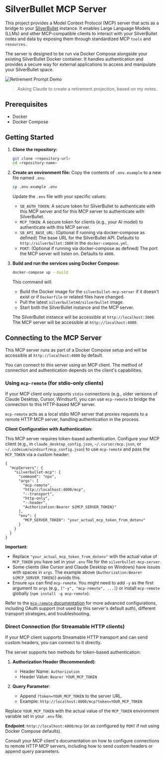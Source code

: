 # SilverBullet MCP Server

This project provides a Model Context Protocol (MCP) server that acts as a bridge to your [SilverBullet](https://silverbullet.md) instance. It enables Large Language Models (LLMs) and other MCP-compatible clients to interact with your SilverBullet notes and data by exposing them through standardized MCP `tools` and `resources`.

The server is designed to be run via Docker Compose alongside your existing SilverBullet Docker container. It handles authentication and provides a secure way for external applications to access and manipulate your SilverBullet space.

![Retirement Prompt Demo](retirement-prompt.gif)
> Asking Claude to create a retirement projection, based on my notes.




## Prerequisites

*   Docker
*   Docker Compose

## Getting Started

1.  **Clone the repository:**
    ```bash
    git clone <repository-url>
    cd <repository-name>
    ```

2.  **Create an environment file:**
    Copy the contents of `.env.example` to a new file named `.env`.
    ```bash
    cp .env.example .env
    ```
    Update the `.env` file with your specific values:
    *   `SB_AUTH_TOKEN`: A secure token for SilverBullet to authenticate with this MCP server and for this MCP server to authenticate with SilverBullet.
    *   `MCP_TOKEN`: A secure token for clients (e.g., your AI model) to authenticate with this MCP server.
    *   `SB_API_BASE_URL`: (Optional if running via docker-compose as defined) The base URL for the SilverBullet API. Defaults to `http://silverbullet:3000` in the `docker-compose.yml`.
    *   `PORT`: (Optional if running via docker-compose as defined) The port the MCP server will listen on. Defaults to `4000`.

3.  **Build and run the services using Docker Compose:**
    ```bash
    docker-compose up --build
    ```
    This command will:
    *   Build the Docker image for the `silverbullet-mcp-server` if it doesn't exist or if `Dockerfile` or related files have changed.
    *   Pull the latest `silverbulletmd/silverbullet` image.
    *   Start both the SilverBullet instance and the MCP server.

    The SilverBullet instance will be accessible at `http://localhost:3000`.
    The MCP server will be accessible at `http://localhost:4000`.

## Connecting to the MCP Server

This MCP server runs as part of a Docker Compose setup and will be accessible at `http://localhost:4000` by default.

You can connect to this server using an MCP client. The method of connection and authentication depends on the client's capabilities.

### Using `mcp-remote` (for stdio-only clients)

If your MCP client only supports `stdio` connections (e.g., older versions of Claude Desktop, Cursor, Windsurf), you can use `mcp-remote` to bridge the connection to this HTTP-based MCP server.

`mcp-remote` acts as a local stdio MCP server that proxies requests to a remote HTTP MCP server, handling authentication in the process.

**Client Configuration with Authentication:**

This MCP server requires token-based authentication. Configure your MCP client (e.g., in `claude_desktop_config.json`, `~/.cursor/mcp.json`, or `~/.codeium/windsurf/mcp_config.json`) to use `mcp-remote` and pass the `MCP_TOKEN` via a custom header:

```jsonc
{
  "mcpServers": {
    "silverbullet-mcp": {
      "command": "npx",
      "args": [
        "mcp-remote",
        "http://localhost:4000/mcp", 
        "--transport",
        "http-only",
        "--header",
        "Authorization:Bearer ${MCP_SERVER_TOKEN}" 
      ],
      "env": {
        "MCP_SERVER_TOKEN": "your_actual_mcp_token_from_dotenv"
      }
    }
  }
}
```
**Important:**
* Replace `"your_actual_mcp_token_from_dotenv"` with the actual value of `MCP_TOKEN` you have set in your `.env` file for the `silverbullet-mcp-server`.
* Some clients (like Cursor and Claude Desktop on Windows) have issues with spaces in `args`. The example above (`Authorization:Bearer ${MCP_SERVER_TOKEN}`) avoids this.
* Ensure `npx` can find `mcp-remote`. You might need to add `-y` as the first argument to `args` (e.g., `["-y", "mcp-remote", ...]`) or install `mcp-remote` globally (`npm install -g mcp-remote`).

Refer to the [`mcp-remote` documentation](https://github.com/modelcontextprotocol/mcp-remote) for more advanced configurations, including OAuth support (not used by this server's default auth), different transport strategies, and troubleshooting.

### Direct Connection (for Streamable HTTP clients)

If your MCP client supports Streamable HTTP transport and can send custom headers, you can connect to it directly.

The server supports two methods for token-based authentication:

1.  **Authorization Header (Recommended)**:
    *   Header Name: `Authorization`
    *   Header Value: `Bearer YOUR_MCP_TOKEN`

2.  **Query Parameter**:
    *   Append `?token=YOUR_MCP_TOKEN` to the server URL.
    *   Example: `http://localhost:4000/mcp?token=YOUR_MCP_TOKEN`

Replace `YOUR_MCP_TOKEN` with the actual value of the `MCP_TOKEN` environment variable set in your `.env` file.

**Endpoint**: `http://localhost:4000/mcp` (or as configured by `PORT` if not using Docker Compose defaults).

Consult your MCP client's documentation on how to configure connections to remote HTTP MCP servers, including how to send custom headers or append query parameters.



